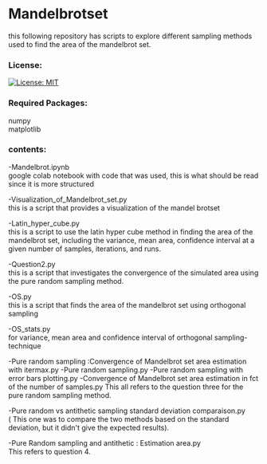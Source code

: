 # Mandelbrotset
this following repository has scripts to explore different sampling methods used to find the area of the mandelbrot set.<br>

### License:
[![License: MIT](https://img.shields.io/badge/License-MIT-yellow.svg)](https://opensource.org/licenses/MIT)
### Required Packages:
numpy<br>
matplotlib<br>


### contents:
-Mandelbrot.ipynb<br>
google colab notebook with code that was used, this is what should be read since it is more structured

-Visualization_of_Mandelbrot_set.py<br>
this is a script that provides a visualization of the mandel brotset

-Latin_hyper_cube.py<br>
this is a script to use the latin hyper cube method in finding the area of the mandelbrot set, including the variance, mean area, confidence interval at a given number of samples, iterations, and runs.

-Question2.py<br>
this is a script that investigates the convergence of the  simulated area using the pure random sampling method.

-OS.py<br> 
this is a script that finds the area of the mandelbrot set using orthogonal sampling

-OS_stats.py<br>
for variance, mean area and confidence interval of orthogonal sampling-technique

-Pure random sampling :Convergence of Mandelbrot set area estimation with itermax.py
-Pure random sampling.py
-Pure random sampling with error bars plotting.py
-Convergence of Mandelbrot set area estimation in fct of the number of samples.py
This all refers to the question three for the pure random sampling method.

-Pure random vs antithetic sampling standard deviation comparaison.py<br>
( This one was to compare the two methods based on the standard deviation, but it didn't give the expected results).

-Pure Random sampling and antithetic : Estimation area.py<br>
This refers to question 4.
